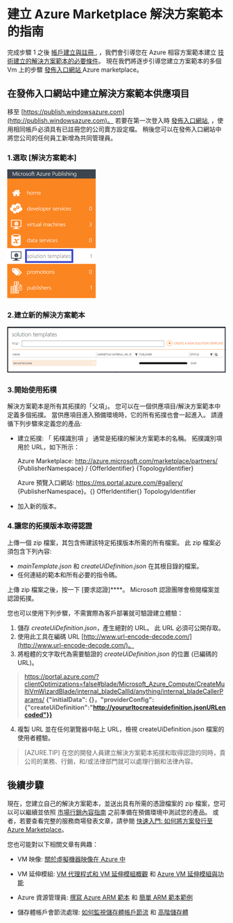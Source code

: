 <properties
   pageTitle="若要建立方案範本的市場指南 |Microsoft Azure"
   description="如何建立、認證和部署一個多 VM 映像解決方案範本供他人在 Azure Marketplace 上購買的詳細指示。"
   services="marketplace-publishing"
   documentationCenter=""
   authors="HannibalSII"
   manager=""
   editor=""/>

   <tags
      ms.service="marketplace"
      ms.devlang="na"
      ms.topic="article"
      ms.tgt_pltfrm="na"
      ms.workload="na"
      ms.date="10/28/2015"
      ms.author="hascipio; v-divte" />


# 建立 Azure Marketplace 解決方案範本的指南

完成步驟 1 之後 [帳戶建立與註冊 ][link-acct-creation], ，我們會引導您在 Azure 相容方案範本建立 [技術建立的解決方案範本的必要條件](marketplace-publishing-solution-template-creation-prerequisites.md)。 現在我們將逐步引導您建立方案範本的多個 Vm 上的步驟 [發佈入口網站 ][link-pubportal] Azure marketplace。

## 在發佈入口網站中建立解決方案範本供應項目

移至  [https://publish.windowsazure.com](http://publish.windowsazure.com)。 若要在第一次登入時 [發佈入口網站](https://publish.windowsazure.com/), ，使用相同帳戶必須具有已註冊您的公司賣方設定檔。 稍後您可以在發佈入口網站中將您公司的任何員工新增為共同管理員。

### 1.選取 [解決方案範本]

  ![繪圖][img-pubportal-menu-sol-templ]

### 2.建立新的解決方案範本

  ![繪圖][img-pubportal-sol-templ-new]

### 3.開始使用拓樸

解決方案範本是所有其拓撲的「父項」。 您可以在一個供應項目/解決方案範本中定義多個拓撲。 當供應項目進入預備環境時，它的所有拓撲也會一起進入。 請遵循下列步驟來定義您的產品:
- 建立拓撲: 「 拓樸識別項 」 通常是拓樸的解決方案範本的名稱。 拓撲識別項用於 URL，如下所示：

  Azure Marketplace:
http://azure.microsoft.com/marketplace/partners/ {PublisherNamespace} / {OfferIdentifier} {TopologyIdentifier}

  Azure 預覽入口網站:
https://ms.portal.azure.com/#gallery/ {PublisherNamespace}。{} OfferIdentifier{} TopologyIdentifier

- 加入新的版本。

### 4.讓您的拓撲版本取得認證

上傳一個 zip 檔案，其包含佈建該特定拓撲版本所需的所有檔案。 此 zip 檔案必須包含下列內容:
- *mainTemplate.json* 和 *createUiDefinition.json* 在其根目錄的檔案。
- 任何連結的範本和所有必要的指令碼。

上傳 zip 檔案之後，按一下 [要求認證]****。 Microsoft 認證團隊會檢閱檔案並認證拓撲。

您也可以使用下列步驟，不需實際為客戶部署就可驗證建立體驗：

1. 儲存 *createUiDefinition.json*，產生絕對的 URL。 此 URL 必須可公開存取。
2. 使用此工具在編碼 URL [http://www.url-encode-decode.com/](http://www.url-encode-decode.com/)。
3. 將粗體的文字取代為需要驗證的 *createUiDefinition.json* 的位置 (已編碼的 URL)。

> https://portal.azure.com/?clientOptimizations=false#blade/Microsoft_Azure_Compute/CreateMultiVmWizardBlade/internal_bladeCallId/anything/internal_bladeCallerParams/ **{"initialData": {}，"providerConfig": {"createUiDefinition":"http://yoururltocreateuidefinition.jsonURLencoded"}}**

4. 複製 URL 並在任何瀏覽器中貼上 URL，檢視 createUiDefinition.json 檔案的使用者體驗。
  > [AZURE.TIP] 在您的開發人員建立解決方案範本拓撲和取得認證的同時，貴公司的業務、行銷，和/或法律部門就可以處理行銷和法律內容。

## 後續步驟

現在，您建立自己的解決方案範本，並送出具有所需的憑證檔案的 zip 檔案，您可以可以繼續並依照 [市場行銷內容指南](marketplace-publishing-push-to-staging.md) 之前準備在預備環境中測試您的產品。 或者，若要查看完整的服務商場發表文章，請參閱 [快速入門: 如何將方案發行至 Azure Marketplace](marketplace-publishing-getting-started.md)。

您也可能對以下相關文章有興趣：

- VM 映像: [關於虛擬機器映像在 Azure 中](https://msdn.microsoft.com/library/azure/dn790290.aspx)

- VM 延伸模組: [VM 代理程式和 VM 延伸模組概觀](https://msdn.microsoft.com/library/azure/dn832621.aspx) 和 [Azure VM 延伸模組與功能](https://msdn.microsoft.com/library/azure/dn606311.aspx)

- Azure 資源管理員: [撰寫 Azure ARM 範本](../resource-group-authoring-templates/) 和 [簡單 ARM 範本範例](https://github.com/rjmax/ArmExamples)

- 儲存體帳戶會節流處理: [如何監視儲存體帳戶節流](http://blogs.msdn.com/b/mast/archive/2014/08/02/how-to-monitor-for-storage-account-throttling.aspx) 和 [高階儲存體](../storage/storage-premium-storage-preview-portal/#scalability-and-performance-targets-when-using-premium-storage)


[img-pubportal-menu-sol-templ]: media/marketplace-publishing-solution-template-creation/pubportal-menu-solution-templates.png 
[img-pubportal-sol-templ-new]: media/marketplace-publishing-solution-template-creation/pubportal-solution-template-new.png 
[link-acct-creation]: marketplace-publishing-microsoft-accounts-creation-registration.md 
[link-pubportal]: https://publish.windowsazure.com 

